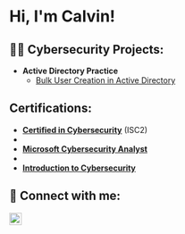 <h1>Hi, I'm Calvin! </h1> 

<h2>👨‍💻 Cybersecurity Projects:</h2> 

- <b>Active Directory Practice</b> 
    - [Bulk User Creation in Active Directory](https://github.com/ErrorCode-CE3/Active-Directory-Lab/blob/main/README.md)
  

<h2> Certifications:</h2>

- <b> <a href="https://www.credly.com/badges/9159da57-fbc4-4e3a-b14a-a628992a32fe/linked_in_profile">Certified in Cybersecurity</a></b> (ISC2)
- 
- <b> <a href="https://coursera.org/share/88cfa5cf69f1be3cacd3b6b2e035ebdb">Microsoft Cybersecurity Analyst</a></b>
- 
- <b> <a href="https://www.credly.com/badges/8c5581f9-c486-4dfc-8f13-f57e9c517199/linked_in_profile">Introduction to Cybersecurity</a></b> 


<h2> 🤳 Connect with me:</h2>


[<img align="left" alt="CalvinEwing | LinkedIn" width="22px" src="https://cdn.jsdelivr.net/npm/simple-icons@v3/icons/linkedin.svg" />][linkedin]


[Cisco]: https://www.credly.com/badges/8c5581f9-c486-4dfc-8f13-f57e9c517199/linked_in_profile
[linkedin]: www.linkedin.com/in/calvin-ewing-304779235



